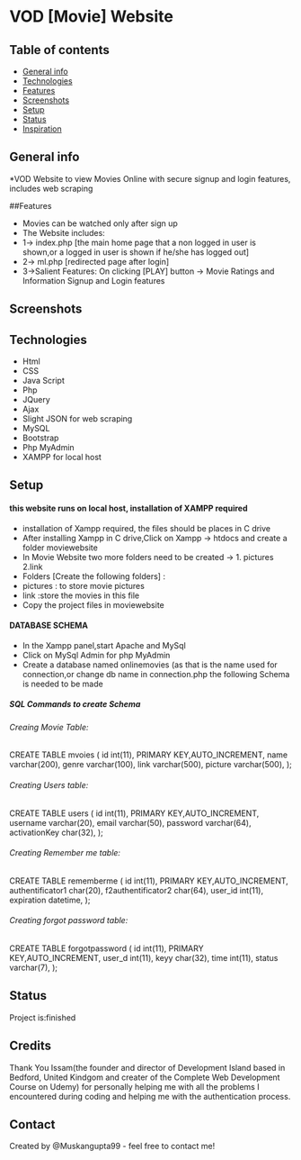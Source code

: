 # VOD [Movie] Website


## Table of contents
* [General info](#general-info)
* [Technologies](#technologies)
* [Features](#features)
* [Screenshots](#screenshots)
* [Setup](#setup)
* [Status](#status)
* [Inspiration](#inspiration)

## General info
*VOD Website to view Movies Online with secure signup and login features, includes web scraping

##Features
* Movies can be watched only after sign up
* The Website includes:
* 1-> index.php [the main home page that a non logged in user is shown,or a logged in user is shown if he/she has logged out]
* 2-> ml.php [redirected page after login]
* 3->Salient Features:
   On clicking [PLAY] button -> Movie Ratings and Information
   Signup and Login features

## Screenshots

## Technologies
* Html
* CSS
* Java Script
* Php
* JQuery
* Ajax
* Slight JSON for web scraping
* MySQL
* Bootstrap
* Php MyAdmin
* XAMPP for local host

## Setup
#### this website runs on local host, installation of XAMPP required

* installation of Xampp required, the files should be places in C drive
* After installing Xampp in C drive,Click on Xampp -> htdocs and create a folder moviewebsite
* In Movie Website two more folders need to be created -> 1. pictures 2.link
* Folders [Create the following folders] :
* pictures : to store movie pictures
* link :store the movies in this file
* Copy the project files in moviewebsite 
#### DATABASE SCHEMA
* In the Xampp panel,start Apache and MySql
* Click on MySql Admin for php MyAdmin
* Create a database named onlinemovies (as that is the name used for connection,or change db name in connection.php
 the following Schema is needed to be made

##### SQL Commands to create Schema
###### Creaing Movie Table:
 CREATE TABLE mvoies (
    id int(11), PRIMARY KEY,AUTO_INCREMENT,
    name varchar(200),
    genre varchar(100),
    link varchar(500),
    picture varchar(500),
);

###### Creating Users table:
 CREATE TABLE users (
    id int(11), PRIMARY KEY,AUTO_INCREMENT,
    username varchar(20),
    email varchar(50),
    password varchar(64),
    activationKey char(32),
);
  
###### Creating Remember me table:
CREATE TABLE rememberme (
    id int(11), PRIMARY KEY,AUTO_INCREMENT,
    authentificator1 char(20),
    f2authentificator2 char(64),
    user_id int(11),
    expiration datetime,
);

###### Creating forgot password table:
CREATE TABLE forgotpassword (
    id int(11), PRIMARY KEY,AUTO_INCREMENT,
    user_d int(11),
    keyy char(32),
    time int(11),
    status varchar(7),
);

## Status
Project is:finished

## Credits
Thank You Issam(the founder and director of Development Island based in Bedford, United Kindgom and creater of the Complete Web Development Course on Udemy) for personally helping me with all the problems I encountered during coding and helping me with the authentication process.

## Contact
Created by @Muskangupta99 - feel free to contact me!
